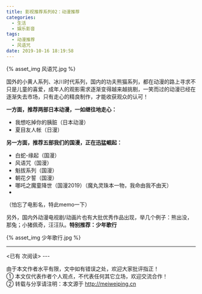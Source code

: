 ```yaml
---
title: 影视推荐系列02：动漫推荐
categories:
  - 生活
  - 娱乐影音
tags:
  - 动漫推荐
  - 风语咒
date: 2019-10-16 18:19:58
---
```


{% asset_img 风语咒.jpg %} 

国外的小黄人系列、冰川时代系列，国内的功夫熊猫系列，都在动漫的路上寻求不只是儿童的喜爱，成年人的观影需求逐渐变得越来越挑剔，一笑而过的动漫已经在逐渐失去市场，只有走心的精良制作，才能收获观众的认可！

**一方面，推荐两部日本动漫，一如继往地走心：**
- 我想吃掉你的胰脏（日本动漫）
- 夏目友人帐（日漫）

**另一方面，推荐五部我们的国漫，正在迅猛崛起：**
- 白蛇-缘起（国漫）
- 风语咒（国漫）
- 魁拔系列（国漫）
- 朝花夕誓（国漫）
- 哪吒之魔童降世（国漫2019）（魔丸灵珠本一物，我命由我不由天）
- 
（怕忘了电影名，特此memo一下）

另外，国内外动漫电视剧/动画片也有大批优秀作品出现，举几个例子：熊出没，那兔；小猪佩奇，汪汪队。**特别推荐：少年歌行**

{% asset_img 少年歌行.jpg %} 


---
<span id="busuanzi_container_page_pv">
<已有 <span id="busuanzi_value_page_pv"></span> 次阅读>
</span>
---

由于本文作者水平有限，文中如有错误之处，欢迎大家批评指正！
<br>① 本文仅代表作者个人观点，不代表任何其它立场，欢迎交流合作！
<br>② 转载与分享请注明：本文源于 http://meiweiping.cn
